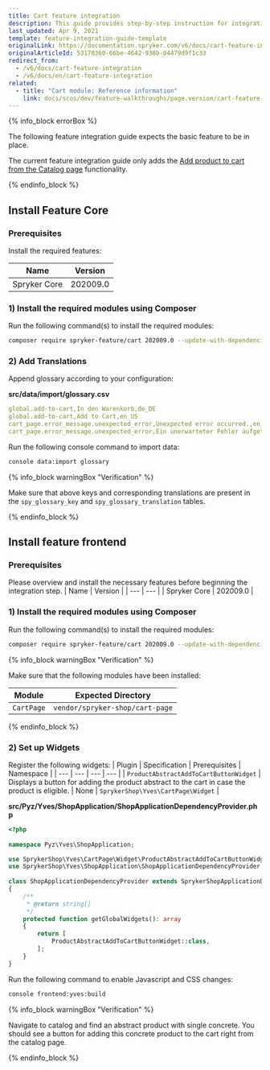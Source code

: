 ```yaml
---
title: Cart feature integration
description: This guide provides step-by-step instruction for integrating Add product to cart from the Catalog page feature into your project.
last_updated: Apr 9, 2021
template: feature-integration-guide-template
originalLink: https://documentation.spryker.com/v6/docs/cart-feature-integration
originalArticleId: 53170360-66be-4642-938b-84479d9f1c33
redirect_from:
  - /v6/docs/cart-feature-integration
  - /v6/docs/en/cart-feature-integration
related:
  - title: "Cart module: Reference information"
    link: docs/scos/dev/feature-walkthroughs/page.version/cart-feature-walkthrough/cart-module-reference-information.html
---
```


{% info_block errorBox %}

The following feature integration guide expects the basic feature to be in place.

The current feature integration guide only adds the [Add product to cart from the Catalog page](/docs/scos/user/features/{{page.version}}/cart-feature-overview/quick-order-from-the-catalog-page-overview.html) functionality.

{% endinfo_block %}

## Install Feature Core

### Prerequisites
Install the required features:

| Name | Version |
| --- | --- |
| Spryker Core | 202009.0 |

### 1) Install the required modules using Composer
Run the following command(s) to install the required modules:
```bash
composer require spryker-feature/cart 202009.0 --update-with-dependencies
```

### 2) Add Translations
Append glossary according to your configuration:

**src/data/import/glossary.csv**
```yaml
global.add-to-cart,In den Warenkorb,de_DE
global.add-to-cart,Add to Cart,en_US
cart_page.error_message.unexpected_error,Unexpected error occurred.,en_US
cart_page.error_message.unexpected_error,Ein unerwarteter Fehler aufgetreten.,de_DE
```

Run the following console command to import data:
```bash
console data:import glossary
```
{% info_block warningBox "Verification" %}

Make sure that above keys and corresponding translations are present in the `spy_glossary_key` and `spy_glossary_translation` tables.

{% endinfo_block %}

## Install feature frontend

### Prerequisites
Please overview and install the necessary features before beginning the integration step.
| Name | Version |
| --- | --- |
| Spryker Core | 202009.0 |

### 1) Install the required modules using Composer
Run the following command(s) to install the required modules:
```bash
composer require spryker-feature/cart 202009.0 --update-with-dependencies
```
{% info_block warningBox "Verification" %}

Make sure that the following modules have been installed:

| Module | Expected Directory |
| --- | --- |
| `CartPage` | `vendor/spryker-shop/cart-page` |

{% endinfo_block %}

### 2) Set up Widgets
Register the following widgets:
| Plugin | Specification | Prerequisites | Namespace |
| --- | --- | --- | --- |
| `ProductAbstractAddToCartButtonWidget` | Displays a button for adding the product abstract to the cart in case the product is eligible. | None | `SprykerShop\Yves\CartPage\Widget` |

**src/Pyz/Yves/ShopApplication/ShopApplicationDependencyProvider.php**
```php
<?php
 
namespace Pyz\Yves\ShopApplication;

use SprykerShop\Yves\CartPage\Widget\ProductAbstractAddToCartButtonWidget;
use SprykerShop\Yves\ShopApplication\ShopApplicationDependencyProvider as SprykerShopApplicationDependencyProvider;
 
class ShopApplicationDependencyProvider extends SprykerShopApplicationDependencyProvider
{
    /**
     * @return string[]
     */
    protected function getGlobalWidgets(): array
    {
        return [
            ProductAbstractAddToCartButtonWidget::class,
        ];
    }
}
```
Run the following command to enable Javascript and CSS changes:
```bash
console frontend:yves:build
```
{% info_block warningBox "Verification" %}

Navigate to catalog and find an abstract product with single concrete. You should see a button for adding this concrete product to the cart right from the catalog page.

{% endinfo_block %}

